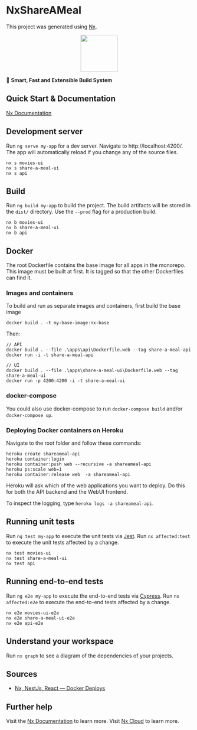 # NxShareAMeal

This project was generated using [Nx](https://nx.dev).

<p style="text-align: center;"><img src="https://raw.githubusercontent.com/nrwl/nx/master/images/nx-logo.png" width="100"></p>

🔎 **Smart, Fast and Extensible Build System**

## Quick Start & Documentation

[Nx Documentation](https://nx.dev/angular)

## Development server

Run `ng serve my-app` for a dev server. Navigate to http://localhost:4200/. The app will automatically reload if you change any of the source files.

```
nx s movies-ui
nx s share-a-meal-ui
nx s api
```

## Build

Run `ng build my-app` to build the project. The build artifacts will be stored in the `dist/` directory. Use the `--prod` flag for a production build.

```
nx b movies-ui
nx b share-a-meal-ui
nx b api
```

## Docker

The root Dockerfile contains the base image for all apps in the monorepo. This image must be built at first. It is tagged so that the other Dockerfiles can find it.

### Images and containers

To build and run as separate images and containers, first build the base image

```
docker build . -t my-base-image:nx-base
```

Then:

```
// API
docker build . --file .\apps\api\Dockerfile.web --tag share-a-meal-api
docker run -i -t share-a-meal-api

// UI
docker build . --file .\apps\share-a-meal-ui\Dockerfile.web --tag share-a-meal-ui
docker run -p 4200:4200 -i -t share-a-meal-ui
```

### docker-compose

You could also use docker-compose to run `docker-compose build` and/or `docker-compose up`.

### Deploying Docker containers on Heroku

Navigate to the root folder and follow these commands:

```
heroku create shareameal-api
heroku container:login
heroku container:push web --recursive -a shareameal-api
heroku ps:scale web=1
heroku container:release web  -a shareameal-api
```

Heroku will ask which of the web applications you want to deploy. Do this for both the API backend and the WebUI frontend.

To inspect the logging, type `heroku logs -a shareameal-api`.

## Running unit tests

Run `ng test my-app` to execute the unit tests via [Jest](https://jestjs.io). Run `nx affected:test` to execute the unit tests affected by a change.

```
nx test movies-ui
nx test share-a-meal-ui
nx test api
```

## Running end-to-end tests

Run `ng e2e my-app` to execute the end-to-end tests via [Cypress](https://www.cypress.io). Run `nx affected:e2e` to execute the end-to-end tests affected by a change.

```
nx e2e movies-ui-e2e
nx e2e share-a-meal-ui-e2e
nx e2e api-e2e
```

## Understand your workspace

Run `nx graph` to see a diagram of the dependencies of your projects.

## Sources

- [Nx, NestJs, React — Docker Deploys](https://medium.com/swlh/nx-nestjs-react-docker-deploys-928a55fc19fd)

## Further help

Visit the [Nx Documentation](https://nx.dev/angular) to learn more.
Visit [Nx Cloud](https://nx.app/) to learn more.
